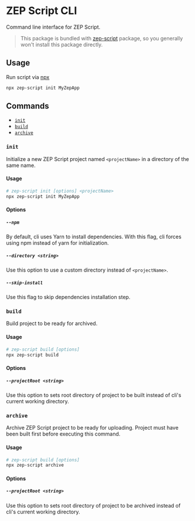 # ZEP Script CLI

Command line interface for ZEP Script.

> This package is bundled with [zep-script](https://www.npmjs.com/package/zep-script) package, so you generally won't install this package directly.

## Usage

Run script via [npx](https://docs.npmjs.com/cli/v8/commands/npx)

```bash
npx zep-script init MyZepApp
```

## Commands

- [`init`](#init)
- [`build`](#build)
- [`archive`](#archive)

### `init`

Initialize a new ZEP Script project named `<projectName>` in a directory of the same name.

#### Usage

```bash
# zep-script init [options] <projectName>
npx zep-script init MyZepApp
```

#### Options
##### `--npm`

By default, cli uses Yarn to install dependencies. With this flag, cli forces using npm instead of yarn for initialization.

##### `--directory <string>`

Use this option to use a custom directory instead of `<projectName>`.

##### `--skip-install`

Use this flag to skip dependencies installation step.


### `build`

Build project to be ready for archived.

#### Usage

```bash
# zep-script build [options]
npx zep-script build
```

#### Options
  
##### `--projectRoot <string>`

Use this option to sets root directory of project to be built instead of cli's current working directory.

### `archive`

Archive ZEP Script project to be ready for uploading. Project must have been built first before executing this command.

#### Usage

```bash
# zep-script build [options]
npx zep-script archive
```

#### Options
  
##### `--projectRoot <string>`

Use this option to sets root directory of project to be archived instead of cli's current working directory.
